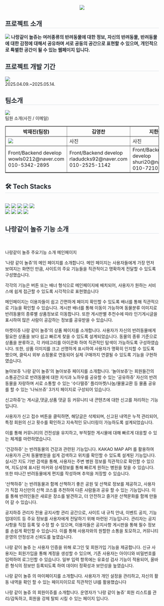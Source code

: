 <div align= "center">
     <img src="https://capsule-render.vercel.app/api?type=soft&color=fecb2f&height=120&text=반려동물%20커뮤니티%20나랑같이%20놀쥬&animation=fadeIn&fontColor=000000&fontSize=40" />
     </div>
    <div style="text-align: left;"> 
    <h2 style="border-bottom: 1px solid #d8dee4; color: #282d33;"> 프로젝트 소개 </h2>  
    <div style="font-weight: 700; font-size: 15px; text-align: left; color: #282d33;"> <img src="C:\Users\320<li>22\Desktop\github\j.jpg"></li></li></li></li></li></li> 
    나랑같이 놀쥬는 여러종류의 반려동물에 대한 정보, 자신의 반려동물, 반려동물에 대한 감정에 대해서 공유하며 서로 공동의 공간으로 표현할 수 있으며, 개인적으로 특별한 공간이 될 수 있는 웹페이지 입니다.
    </div> 
    </div>
    </div>
    <div style="text-align: left;"> 
    <h2 style="border-bottom: 1px solid #d8dee4; color: #282d33;"> 프로젝트 개발 기간 </h2>  
    <div style="font-weight: 700; font-size: 15px; text-align: left; color: #282d33;"> <img src="C:\Users\320<li>22\Desktop\github\j.jpg"></li></li></li></li></li></li> </div> 
     2025.04.09.~2025.05.14.
    </div>
    <div style="text-align: left;"> 
    <h2 style="border-bottom: 1px solid #d8dee4; color: #282d33;"> 팀소개 </h2>  
    <div style="font-weight: 700; font-size: 15px; text-align: left; color: #282d33;"> <img src="C:\Users\320<li>22\Desktop\github\j.jpg"></li></li></li></li></li></li> </div> 
    팀원 소개(사진 / 이메일)
     <table border=1>
          <tr>
               <th>박재진(팀장)</th>
               <th>김영찬</th>
               <th>지한욱</th>
               <th>김하은</th>
          </tr>
          <tr>
               <td><img src="https://github.com/user-attachments/assets/81bf756a-190d-4037-9dfb-454dae251e6f"></td>
               <td>사진</td>
               <td>사진</td>
               <td>사진</td>
          </tr>
          <tr>
               <td>
                    Front/Backend develop<br>
                    wowls0212@naver.com<br>
                    010-5342-2895
               </td>
               <td>
                    Front/Backend develop<br>
                    rladudcks92@naver.com<br>
                    010-2525-1142
               </td>
               <td>
                    Front/Backend develop<br>
                    shuri20@naver.com<br>
                    010-7210-5936
               </td>
               <td>
                    Front/Backend develop<br>
                    heaun16@gmail.com<br>
                    010-4680-6266
               </td>
          </tr>
     </table>
    </div>
    <div style="text-align: left;">
    <h2 style="border-bottom: 1px solid #d8dee4; color: #282d33;"> 🛠️ Tech Stacks </h2> <br> 
    <div style="margin: ; text-align: left;" "text-align: left;"> <img src="https://img.shields.io/badge/Spring-6DB33F?style=flat&logo=Spring&logoColor=white">
          <img src="https://img.shields.io/badge/Oracle-F80000?style=flat&logo=Oracle&logoColor=white">
          <img src="https://img.shields.io/badge/Notion-000000?style=flat&logo=Notion&logoColor=white">
          <img src="https://img.shields.io/badge/Java-007396?style=flat&logo=Java&logoColor=white">
          <img src="https://img.shields.io/badge/Javascript-F7DF1E?style=flat&logo=Javascript&logoColor=white">
          <br/><img src="https://img.shields.io/badge/jQuery-0769AD?style=flat&logo=jQuery&logoColor=white">
           <img src="https://img.shields.io/badge/Apache Tomcat-F8DC75?style=flat&logo=Apache Tomcat&logoColor=white">
          <img src="https://img.shields.io/badge/CSS3-1572B6?style=flat&logo=CSS3&logoColor=white">
          <img src="https://img.shields.io/badge/HTML5-E34F26?style=flat&logo=HTML5&logoColor=white">
          </div>
    </div>
    <div style="text-align: left;">
    <h2 style="border-bottom: 1px solid #d8dee4; color: #282d33;">  나랑같이 놀쥬 기능 소개 </h2> <br> 
    <div style="text-align: left;">  </div>  <br> 
    <div style="text-align: left;">  </div> 
    </div>
       나랑같이 놀쥬 주요기능 소개
메인페이지

‘나랑 같이 놀쥬’의 메인 페이지를 소개합니다.
메인 페이지는 사용자들에게 가장 먼저 보여지는 화면인 만큼,
사이트의 주요 기능들을 직관적이고 명확하게 전달할 수 있도록 구성했습니다.

각각의 기능은 버튼 또는 배너 형식으로 메인페이지에 배치되어,
사용자가 원하는 서비스에 쉽게 접근할 수 있도록 시각적으로 표현했습니다

메인페이지는 이용자들이 쉽고 간편하게 페이지 확인할 수 있도록 배너를 통해 직관적으로 기능을 확인할 수 있습니다.
게시판 배너를 통해 이동이 가능하며 동물분류 이미지로 반려동물의 종류별 상품정보로 이동합니다.
또한 게시판별 추천수에 따라 인기게시글을 표시하여 많은 사람이 공감하는 정보를 공유받을 수 있습니다.

마켓이쥬
나랑 같이 놀쥬’의 상품 페이지를 소개합니다.
사용자가 자신의 반려동물에게 필요한 상품을 보다 쉽고 빠르게 찾을 수 있도록 설계되었습니다.
동물의 종류 기준으로 상품을 분류하고, 각 카테고리를 아이콘화 하여 직관적인 탐색이 가능하도록 구성하였습니다.
또한, 상품 이미지를 크고 선명하게 표시하여 사용자가 명확히 인지할 수 있도록 했으며, 클릭시 외부 쇼핑몰로 연동되어 실제 구매까지 연결될 수 있도록 기능을 구현하였습니다.

놀아보쥬
‘나랑 같이 놀쥬’의 놀아보쥬 페이지를 소개합니다.
‘놀아보쥬’는 회원들간의 소통공간으로 
반려동물에 대한 지식과 노하우를 공유할 수 있는 ‘공유하쥬’
자신의 반려동물을 자랑하며 서로 소통할 수 있는 ‘수다떨쥬’
플리마켓/나눔/물물교환 등 물품 공유를 할 수 있는 ‘나눠쓰쥬’
3가지 페이지로 구성되어 있습니다.

신고하쥬’는 게시글,댓글,상품 댓글 등 커뮤니티 내 콘텐츠에 대한 신고를 처리하는 기능입니다.

사용자가 신고 접수 버튼을 클릭하면, 해당글은 삭제되며, 신고된 내역은
누적 관리되어, 특정 회원의 신고 횟수를 확인하고 지속적인 모니터링이 가능하도록 설계되었습니다.

이를 통해 커뮤니티의 건전성을 유지하고, 부적절한 게시물에 대해 빠르게 대응할 수 있는 체계를 마련하였습니다.

‘건강하쥬’ 는 반려동물의 건강과 관련된 기능입니다.
KAKAO MAP API 를 활용하여 사용자가 근처 동물병원을 쉽게 검색하고 위치를 확인할 수 있도록 설계된 기능입니다.
실시간 지도 기반 검색을 통해, 사용자는 주변 병원 정보를 직관적으로
 확인할 수 있으며, 
지도상에 표시된 마커와 상세정보를 통해 빠르게 원하는 병원을 찾을 수 있습니다.
또한 떠나간 반려동물에게 편지를 작성하며 추억을 저장할 수 있습니다.

‘산책하쥬’ 는 반려동물과 함께 산책하기 좋은 공원 및 산책로 정보를 제공하고,
사용자가 직접 자신만의 산책 코스를 추천하여 다른 사람들과 공유 할 수 있는 기능입니다.
이를 통해 반려인들은 새로운 장소를 발견하고, 더 안전하고 즐거운 산책문화를 
함께 만들어 갈 수 있습니다.

공지하쥬  관리자 전용 공지사항 관리 공간으로, 사이트 내 규칙 안내, 이벤트 공지, 기능업데이트 등 주요 정보를 사용자에게 전달하기 위해 마련된 기능입니다.
관리자는 공지사항을 직접 등록 및 수정 할 수 있으며, 이용자들은 공지사항 게시판을 통해 필수 정보를 손쉽게 확인할 수 있습니다.
이를 통해 사용자와의 원할한 소통을 토모하고, 커뮤니티 운영의 안정성과 신뢰도를 높였습니다.

나랑 같이 놀쥬 는 사용자 인증을 위해 로그인 및 회원가입 기능을 제공합니다.
신규 사용자는 회원가입을 통해 계정을 생성할 수 있으며,
기존 사용자는 아이디와  비밀번호를 입력하여 로그인할 수 있습니다.
일부 입력 항목에는 유효성 검사 기능이 적용되어, 올바른 형식의 정보만 등록되도록 하여 데이터 정확성과 보안성을 높였습니다. 

나랑 같이 놀쥬 의 마이페이지를 소개합니다.
사용자가 개인 설정을 관리하고, 자신의 활동 내역을 
확인 할 수 있는 페이지이므로 직관적인 UI를 활용했습니다

나랑 같이 놀쥬 의 회원이쥬를 소개합니다.
운영자가  ‘나랑 같이 놀쥬’ 회원 리스트를 관리/감독하고,
회원을 강제 탈퇴 시킬 수 있는 페이지 입니다. 

    













